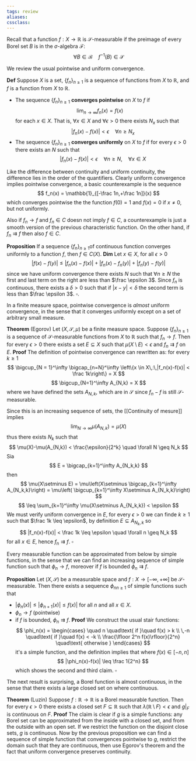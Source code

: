 ```yaml
---
tags: review
aliases:
cssclass:
---
```

 
Recall that a function $f : X \to \mathbb{R}$ is $\mathcal{S}$-measurable if the preimage of every Borel set $B$ is in the $\sigma$-algebra $\mathcal{F}$:
$$
\forall B \in \mathcal{B} \quad f^{-1}(B) \in \mathcal{S}
$$

We review the usual pointwise and uniform convergence.

**Def** Suppose $X$ is a set, $\{f_n\}_{n \geq 1}$ is a sequence of functions from $X$ to $\mathbb{R}$, and $f$ is a function from $X$ to $\mathbb{R}$.
- The sequence $\{f_n\}_{n\geq 1}$ **converges pointwise** on $X$ to $f$ if
$$
\lim_{n\to\infty} f_n(x) = f(x) \quad 
$$
for each $x \in X$. That is, $\forall x \in X$ and $\forall \epsilon > 0$ there exists $N_x$ such that
$$
|f_n(x)-f(x)|< \epsilon \quad \forall n \geq N_x
$$
- The sequence $\{f_n\}_{n\geq 1}$ **converges uniformly** on $X$ to $f$ if for every $\epsilon > 0$ there exists an $N$ such that
$$
|f_n(x)-f(x)|< \epsilon \quad \forall n \geq N, \quad \forall x \in X
$$

Like the difference between continuity and uniform continuity, the difference lies in the order of the quantifiers. Clearly uniform convergence implies pointwise convergence, a basic counterexample is the sequence 
$$
f_n(x) = \mathbb{1}_{[-\frac 1n,+\frac 1n]}(x)
$$
which converges pointwise the the function $f(0)=1$ and $f(x) = 0$ if $x\neq 0$, but not uniformly.

Also if $f_n \to f$ and $f_n \in C$ doesn not imply $f \in C$, a counterexample is just a smooth version of the previous characteristic function. On the other hand, if $f_n \rightrightarrows f$ then also $f \in C$.

**Proposition** If a sequence $\{f_n\}_{n\geq 1}$of continuous function converges uniformly to a function $f$, then $f \in C(X)$.
**Dim** Let $x \in X$, for all $\epsilon > 0$
$$
|f(x)-f(y)| \leq |f_n(x)-f(x)| + |f_n(x)-f_n(y)| + |f_n(y)-f(y)|
$$
since we have uniform convergence there exists $N$ such that $\forall n \geq N$ the first and last term on the right are less than $\frac \epsilon 3$. Since $f_n$ is continuous, there exists a $\delta > 0$ such that if $|x-y| < \delta$ the second term is less than $\frac \epsilon 3$. $\square$.


In a finite measure space, pointwise convergence is _almost_ uniform convergence, in the sense that it converges uniformly except on a set of arbitrary small measure.

**Theorem** (Egorov) Let $(X,\mathcal{S},\mu)$ be a finite measure space. Suppose $\{f_n\}_{n\geq 1}$ is a sequence of $\mathcal{S}$-measurable functions from $X$ to $\mathbb{R}$ such that $f_n\to f$. Then for every $\epsilon > 0$ there exists a set $E \subseteq X$ such that $\mu(X\setminus E) < \epsilon$ and $f_n \rightrightarrows f$ on $E$.
**Proof** The definition of pointwise convergence can rewritten as: for every $k \geq 1$
$$
\bigcup_{N = 1}^\infty \bigcap_{n=N}^\infty \left\{x \in X\,:\,|f_n(x)-f(x)| < \frac 1k\right\} = X
$$
$$
\bigcup_{N=1}^\infty A_{N,k} = X
$$
where we have defined the sets $A_{N,k}$, which are in $\mathcal{S}$ since $f_n-f$ is still $\mathcal{S}$-measurable.

Since this is an increasing sequence of sets, the [[Continuity of mesure]] implies
$$
\lim_{N\to\infty} \mu(A_{N,k}) = \mu(X)
$$
thus there exists $N_k$ such that
$$
\mu(X)-\mu(A_{N,k}) < \frac{\epsilon}{2^k} \quad \forall N \geq N_k
$$
Sia 
$$
E = \bigcap_{k=1}^\infty A_{N_k,k}
$$
then 
$$
\mu(X\setminus E) = \mu\left(X\setminus \bigcap_{k=1}^\infty A_{N_k,k}\right) = \mu\left( \bigcup_{k=1}^\infty X\setminus A_{N_k,k}\right)
$$
$$
\leq \sum_{k=1}^\infty \mu(X\setminus A_{N_k,k}) < \epsilon
$$
We must verify uniform convergence in $E$, for every $\epsilon > 0$ we can finde $k\geq 1$ such that $\frac 1k \leq \epsilon$, by definition $E \subseteq A_{N_k,k}$ so 
$$
|f_n(x)-f(x)| < \frac 1k \leq \epsilon \quad \forall n \geq N_k
$$
for all $x \in E$, hence $f_n \rightrightarrows f$. $\square$



Every measurable function can be approximated from below by simple functions, in the sense that we can find an increasing sequence of simple function such that $\phi_n \to f$, moreover if $f$ is bounded $\phi_n \rightrightarrows f$.

**Proposition** Let $(X,\mathcal{S})$ be a measurable space and $f : X \to [-\infty,+\infty]$ be $\mathcal{S}$-measurable. Then there exists a sequence ${\phi_n}_{n\geq 1}$ of simple functions such that
- $|\phi_n(x)| \leq |\phi_{n+1}(x)| \leq f(x)|$ for all $n$ and all $x \in X$.
- $\phi_n \to f$ (pointwise)
- if $f$ is bounded, $\phi_n \rightrightarrows f$.
**Proof** We construct the usual stair functions:
$$
\phi_n(x) = \begin{cases}
\quad n \quad\text{ if }\quad f(x) > k \\
\,-n \quad\text{ if }\quad f(x) < -k \\
\frac{\lfloor 2^n f(x)\rfloor}{2^n} \quad\text{ otherwise }
\end{cases}
$$
it's a simple function, and the definition implies that where $f(x) \in [-n,n]$
$$
|\phi_n(x)-f(x)| \leq \frac 1{2^n}
$$
which shows the second and third claim. $\square$


The next result is surprising, a Borel function is almost continuous, in the sense that there exists a large closed set on where continuous.

**Theorem** (Luzin) Suppose $f : \mathbb{R} \to \mathbb{R}$ is a Borel measurable function. Then for every $\epsilon > 0$ there exists a closed set $F \subseteq \mathbb{R}$ such that $\lambda(\mathbb{R}\setminus F) < \epsilon$ and $g|_F$ is continuous on $F$.
**Proof** The claim is clear if $g$ is a simple functions: any Borel set can be approximated from the inside with a closed set, and from the outside with an open set. If we restrict the function on the disjoint close sets, $g$ is continuous. Now by the previous proposition we can find a sequence of simple function that convergences pointwise to $g$, restrict the domain such that they are continuous, then use Egorov's theorem and the fact that uniform convergence preserves continuity.
